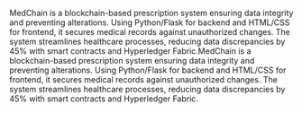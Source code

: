 MedChain is a blockchain-based prescription system ensuring data integrity and preventing alterations. Using Python/Flask for backend and HTML/CSS for frontend, it secures medical records against unauthorized changes. The system streamlines healthcare processes, reducing data discrepancies by 45% with smart contracts and Hyperledger Fabric.MedChain is a blockchain-based prescription system ensuring data integrity and preventing alterations. Using Python/Flask for backend and HTML/CSS for frontend, it secures medical records against unauthorized changes. The system streamlines healthcare processes, reducing data discrepancies by 45% with smart contracts and Hyperledger Fabric.
